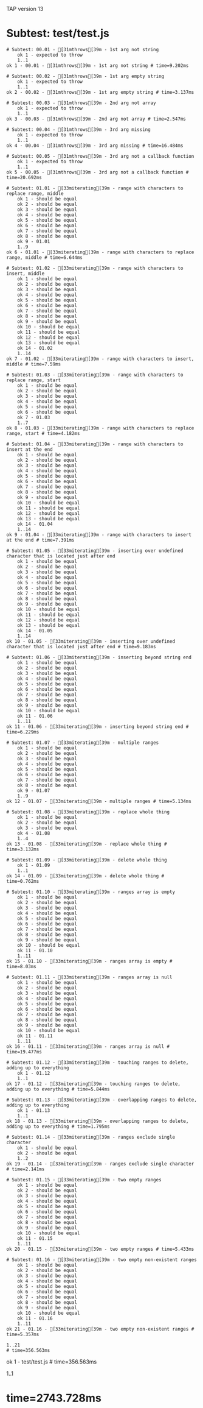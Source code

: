 TAP version 13
# Subtest: test/test.js
    # Subtest: 00.01 - [31mthrows[39m - 1st arg not string
        ok 1 - expected to throw
        1..1
    ok 1 - 00.01 - [31mthrows[39m - 1st arg not string # time=9.202ms
    
    # Subtest: 00.02 - [31mthrows[39m - 1st arg empty string
        ok 1 - expected to throw
        1..1
    ok 2 - 00.02 - [31mthrows[39m - 1st arg empty string # time=3.137ms
    
    # Subtest: 00.03 - [31mthrows[39m - 2nd arg not array
        ok 1 - expected to throw
        1..1
    ok 3 - 00.03 - [31mthrows[39m - 2nd arg not array # time=2.547ms
    
    # Subtest: 00.04 - [31mthrows[39m - 3rd arg missing
        ok 1 - expected to throw
        1..1
    ok 4 - 00.04 - [31mthrows[39m - 3rd arg missing # time=16.484ms
    
    # Subtest: 00.05 - [31mthrows[39m - 3rd arg not a callback function
        ok 1 - expected to throw
        1..1
    ok 5 - 00.05 - [31mthrows[39m - 3rd arg not a callback function # time=20.692ms
    
    # Subtest: 01.01 - [33miterating[39m - range with characters to replace range, middle
        ok 1 - should be equal
        ok 2 - should be equal
        ok 3 - should be equal
        ok 4 - should be equal
        ok 5 - should be equal
        ok 6 - should be equal
        ok 7 - should be equal
        ok 8 - should be equal
        ok 9 - 01.01
        1..9
    ok 6 - 01.01 - [33miterating[39m - range with characters to replace range, middle # time=6.644ms
    
    # Subtest: 01.02 - [33miterating[39m - range with characters to insert, middle
        ok 1 - should be equal
        ok 2 - should be equal
        ok 3 - should be equal
        ok 4 - should be equal
        ok 5 - should be equal
        ok 6 - should be equal
        ok 7 - should be equal
        ok 8 - should be equal
        ok 9 - should be equal
        ok 10 - should be equal
        ok 11 - should be equal
        ok 12 - should be equal
        ok 13 - should be equal
        ok 14 - 01.02
        1..14
    ok 7 - 01.02 - [33miterating[39m - range with characters to insert, middle # time=7.59ms
    
    # Subtest: 01.03 - [33miterating[39m - range with characters to replace range, start
        ok 1 - should be equal
        ok 2 - should be equal
        ok 3 - should be equal
        ok 4 - should be equal
        ok 5 - should be equal
        ok 6 - should be equal
        ok 7 - 01.03
        1..7
    ok 8 - 01.03 - [33miterating[39m - range with characters to replace range, start # time=4.182ms
    
    # Subtest: 01.04 - [33miterating[39m - range with characters to insert at the end
        ok 1 - should be equal
        ok 2 - should be equal
        ok 3 - should be equal
        ok 4 - should be equal
        ok 5 - should be equal
        ok 6 - should be equal
        ok 7 - should be equal
        ok 8 - should be equal
        ok 9 - should be equal
        ok 10 - should be equal
        ok 11 - should be equal
        ok 12 - should be equal
        ok 13 - should be equal
        ok 14 - 01.04
        1..14
    ok 9 - 01.04 - [33miterating[39m - range with characters to insert at the end # time=7.391ms
    
    # Subtest: 01.05 - [33miterating[39m - inserting over undefined character that is located just after end
        ok 1 - should be equal
        ok 2 - should be equal
        ok 3 - should be equal
        ok 4 - should be equal
        ok 5 - should be equal
        ok 6 - should be equal
        ok 7 - should be equal
        ok 8 - should be equal
        ok 9 - should be equal
        ok 10 - should be equal
        ok 11 - should be equal
        ok 12 - should be equal
        ok 13 - should be equal
        ok 14 - 01.05
        1..14
    ok 10 - 01.05 - [33miterating[39m - inserting over undefined character that is located just after end # time=9.183ms
    
    # Subtest: 01.06 - [33miterating[39m - inserting beyond string end
        ok 1 - should be equal
        ok 2 - should be equal
        ok 3 - should be equal
        ok 4 - should be equal
        ok 5 - should be equal
        ok 6 - should be equal
        ok 7 - should be equal
        ok 8 - should be equal
        ok 9 - should be equal
        ok 10 - should be equal
        ok 11 - 01.06
        1..11
    ok 11 - 01.06 - [33miterating[39m - inserting beyond string end # time=6.229ms
    
    # Subtest: 01.07 - [33miterating[39m - multiple ranges
        ok 1 - should be equal
        ok 2 - should be equal
        ok 3 - should be equal
        ok 4 - should be equal
        ok 5 - should be equal
        ok 6 - should be equal
        ok 7 - should be equal
        ok 8 - should be equal
        ok 9 - 01.07
        1..9
    ok 12 - 01.07 - [33miterating[39m - multiple ranges # time=5.134ms
    
    # Subtest: 01.08 - [33miterating[39m - replace whole thing
        ok 1 - should be equal
        ok 2 - should be equal
        ok 3 - should be equal
        ok 4 - 01.08
        1..4
    ok 13 - 01.08 - [33miterating[39m - replace whole thing # time=3.132ms
    
    # Subtest: 01.09 - [33miterating[39m - delete whole thing
        ok 1 - 01.09
        1..1
    ok 14 - 01.09 - [33miterating[39m - delete whole thing # time=0.762ms
    
    # Subtest: 01.10 - [33miterating[39m - ranges array is empty
        ok 1 - should be equal
        ok 2 - should be equal
        ok 3 - should be equal
        ok 4 - should be equal
        ok 5 - should be equal
        ok 6 - should be equal
        ok 7 - should be equal
        ok 8 - should be equal
        ok 9 - should be equal
        ok 10 - should be equal
        ok 11 - 01.10
        1..11
    ok 15 - 01.10 - [33miterating[39m - ranges array is empty # time=8.03ms
    
    # Subtest: 01.11 - [33miterating[39m - ranges array is null
        ok 1 - should be equal
        ok 2 - should be equal
        ok 3 - should be equal
        ok 4 - should be equal
        ok 5 - should be equal
        ok 6 - should be equal
        ok 7 - should be equal
        ok 8 - should be equal
        ok 9 - should be equal
        ok 10 - should be equal
        ok 11 - 01.11
        1..11
    ok 16 - 01.11 - [33miterating[39m - ranges array is null # time=19.477ms
    
    # Subtest: 01.12 - [33miterating[39m - touching ranges to delete, adding up to everything
        ok 1 - 01.12
        1..1
    ok 17 - 01.12 - [33miterating[39m - touching ranges to delete, adding up to everything # time=5.844ms
    
    # Subtest: 01.13 - [33miterating[39m - overlapping ranges to delete, adding up to everything
        ok 1 - 01.13
        1..1
    ok 18 - 01.13 - [33miterating[39m - overlapping ranges to delete, adding up to everything # time=1.795ms
    
    # Subtest: 01.14 - [33miterating[39m - ranges exclude single character
        ok 1 - should be equal
        ok 2 - should be equal
        1..2
    ok 19 - 01.14 - [33miterating[39m - ranges exclude single character # time=2.141ms
    
    # Subtest: 01.15 - [33miterating[39m - two empty ranges
        ok 1 - should be equal
        ok 2 - should be equal
        ok 3 - should be equal
        ok 4 - should be equal
        ok 5 - should be equal
        ok 6 - should be equal
        ok 7 - should be equal
        ok 8 - should be equal
        ok 9 - should be equal
        ok 10 - should be equal
        ok 11 - 01.15
        1..11
    ok 20 - 01.15 - [33miterating[39m - two empty ranges # time=5.433ms
    
    # Subtest: 01.16 - [33miterating[39m - two empty non-existent ranges
        ok 1 - should be equal
        ok 2 - should be equal
        ok 3 - should be equal
        ok 4 - should be equal
        ok 5 - should be equal
        ok 6 - should be equal
        ok 7 - should be equal
        ok 8 - should be equal
        ok 9 - should be equal
        ok 10 - should be equal
        ok 11 - 01.16
        1..11
    ok 21 - 01.16 - [33miterating[39m - two empty non-existent ranges # time=5.357ms
    
    1..21
    # time=356.563ms
ok 1 - test/test.js # time=356.563ms

1..1
# time=2743.728ms
